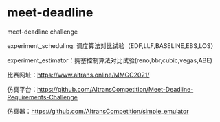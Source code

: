 # meet-deadline
meet-deadline challenge

experiment_scheduling: 调度算法对比试验（EDF,LLF,BASELINE,EBS,LOS）

experiment_estimator：拥塞控制算法对比试验(reno,bbr,cubic,vegas,ABE)

比赛网址：https://www.aitrans.online/MMGC2021/

仿真平台：https://github.com/AItransCompetition/Meet-Deadline-Requirements-Challenge

仿真器：https://github.com/AItransCompetition/simple_emulator
